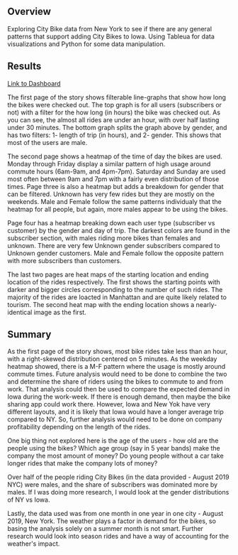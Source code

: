 ## Overview
Exploring City Bike data from New York to see if there are any general patterns that support adding City Bikes to Iowa. Using Tableua for data visualizations and Python for some data manipulation.

## Results
[Link to Dashboard](https://public.tableau.com/app/profile/nathaniel.meyer/viz/CityBike_16352734882480/CityBikeStory)

The first page of the story shows filterable line-graphs that show how long the bikes were checked out. The top graph is for all users (subscribers or not) with a filter for the how long (in hours) the bike was checked out. As you can see, the almost all rides are under an hour, with over half lasting under 30 minutes. The bottom graph splits the graph above by gender, and has two filters: 1- length of trip (in hours), and 2- gender. This shows that most of the users are male.

The second page shows a heatmap of the time of day the bikes are used. Monday through Friday display a similar pattern of high usage around commute hours (6am-9am, and 4pm-7pm). Saturday and Sunday are used most often between 9am and 7pm with a fairly even distribution of those times. Page three is also a heatmap but adds a breakdown for gender that can be filtered. Unknown has very few rides but they are mostly on the weekends. Male and Female follow the same patterns individualy that the heatmap for all people, but again, more males appear to be using the bikes.

Page four has a heatmap breaking down each user type (subscriber vs customer) by the gender and day of trip. The darkest colors are found in the subscriber section, with males riding more bikes than females and unknown. There are very few Unknown gender subscribers compared to Unknown gender customers. Male and Female follow the opposite pattern with more subscribers than customers.

The last two pages are heat maps of the starting location and ending location of the rides respectively. The first shows the starting points with darker and bigger circles corresponding to the number of such rides. The majority of the rides are loacted in Manhattan and are quite likely related to tourism. The second heat map with the ending location shows a nearly-identical image as the first.


## Summary
As the first page of the story shows, most bike rides take less than an hour, with a right-skewed distribution centered on 5 minutes. As the weekday heatmap showed, there is a M-F pattern where the usage is mostly around commute times. Future analysis would need to be done to combine the two and determine the share of riders using the bikes to commute to and from work. That analysis could then be used to compare the expected demand in Iowa during the work-week. If there is enough demand, then maybe the bike sharing app could work there. However, Iowa and New Yok have very different layouts, and it is likely that Iowa would have a longer average trip compared to NY. So, further analysis would need to be done on company profitability depending on the length of the rides.

One big thing not explored here is the age of the users - how old are the people using the bikes? Which age group (say in 5 year bands) make the company the most amount of money? Do young people without a car take longer rides that make the company lots of money?

Over half of the people riding City Bikes (in the data provided - August 2019 NYC) were males, and the share of subscribers was dominated more by males. If I was doing more research, I would look at the gender distributions of NY vs Iowa. 

Lastly, the data used was from one month in one year in one city - August 2019, New York. The weather plays a factor in demand for the bikes, so basing the analysis solely on a summer month is not smart. Further research would look into season rides and have a way of accounting for the weather's impact.
